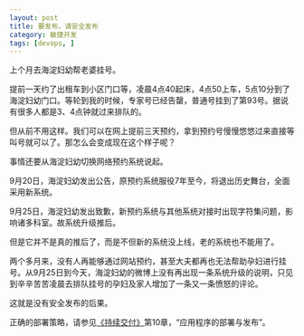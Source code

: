 ```yaml
---
layout: post
title: 要发布，请安全发布
category: 敏捷开发
tags: [devops, ]
---
```

上个月去海淀妇幼帮老婆挂号。

提前一天约了出租车到小区门口等，凌晨4点40起床，4点50上车，5点10分到了海淀妇幼门口。等轮到我的时候，专家号已经告罄，普通号挂到了第93号。据说有很多人都是3、4点钟就过来排队的。

但从前不用这样。我们可以在网上提前三天预约，拿到预约号慢慢悠悠过来直接等叫号就可以了。那怎么会变成现在这个样子呢？

事情还要从海淀妇幼切换网络预约系统说起。

9月20日，海淀妇幼发出公告，原预约系统服役7年至今，将退出历史舞台，全面采用新系统。

9月25日，海淀妇幼发出致歉，新预约系统与其他系统对接时出现字符集问题，影响诸多科室。故系统升级推后。

但是它并不是真的推后了，而是不但新的系统没上线，老的系统也不能用了。

两个多月来，没有人再能够通过网站预约，甚至大夫都再也无法帮助孕妇进行挂号。从9月25日到今天，海淀妇幼的微博上没有再出现一条系统升级的说明，只见到辛辛苦苦凌晨去排队挂号的孕妇及家人增加了一条又一条愤怒的评论。

这就是没有安全发布的后果。

正确的部署策略，请参见<a href="http://book.douban.com/subject/6862062/">《持续交付》</a>第10章，“应用程序的部署与发布”。